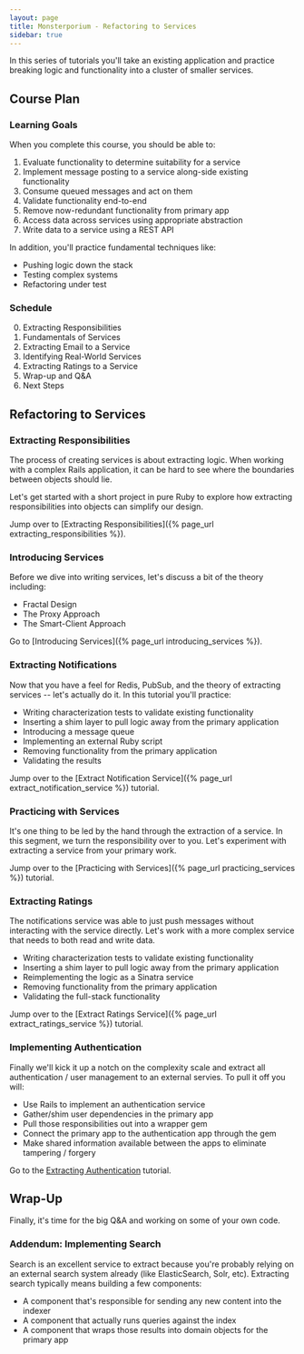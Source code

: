 ```yaml
---
layout: page
title: Monsterporium - Refactoring to Services
sidebar: true
---
```


In this series of tutorials you'll take an existing application and practice breaking logic and functionality into a cluster of smaller services.

## Course Plan

### Learning Goals

When you complete this course, you should be able to:

1. Evaluate functionality to determine suitability for a service
2. Implement message posting to a service along-side existing functionality
3. Consume queued messages and act on them
4. Validate functionality end-to-end
5. Remove now-redundant functionality from primary app
6. Access data across services using appropriate abstraction
7. Write data to a service using a REST API

In addition, you'll practice fundamental techniques like:

* Pushing logic down the stack
* Testing complex systems
* Refactoring under test

### Schedule

0. Extracting Responsibilities
1. Fundamentals of Services
2. Extracting Email to a Service
3. Identifying Real-World Services
4. Extracting Ratings to a Service
5. Wrap-up and Q&A
6. Next Steps

## Refactoring to Services

### Extracting Responsibilities

The process of creating services is about extracting logic. When working with a complex Rails application, it can be hard to see where the boundaries between objects should lie.

Let's get started with a short project in pure Ruby to explore how extracting responsibilities into objects can simplify our design.

Jump over to [Extracting Responsibilities]({% page_url extracting_responsibilities %}).

### Introducing Services

Before we dive into writing services, let's discuss a bit of the theory including:

* Fractal Design
* The Proxy Approach
* The Smart-Client Approach

Go to [Introducing Services]({% page_url introducing_services %}).

### Extracting Notifications

Now that you have a feel for Redis, PubSub, and the theory of extracting services -- let's actually do it. In this tutorial you'll practice:

* Writing characterization tests to validate existing functionality
* Inserting a shim layer to pull logic away from the primary application
* Introducing a message queue
* Implementing an external Ruby script
* Removing functionality from the primary application
* Validating the results

Jump over to the [Extract Notification Service]({% page_url extract_notification_service %}) tutorial.

### Practicing with Services

It's one thing to be led by the hand through the extraction of a service. In this segment, we turn the responsibility over to you. Let's experiment with extracting a service from your primary work.

Jump over to the [Practicing with Services]({% page_url practicing_services %}) tutorial.

### Extracting Ratings

The notifications service was able to just push messages without interacting with the service directly. Let's work with a more complex service that needs to both read and write data. 

* Writing characterization tests to validate existing functionality
* Inserting a shim layer to pull logic away from the primary application
* Reimplementing the logic as a Sinatra service
* Removing functionality from the primary application
* Validating the full-stack functionality

Jump over to the [Extract Ratings Service]({% page_url extract_ratings_service %}) tutorial.

### Implementing Authentication

Finally we'll kick it up a notch on the complexity scale and extract all authentication / user management to an external servies. To pull it off you will:

* Use Rails to implement an authentication service
* Gather/shim user dependencies in the primary app
* Pull those responsibilities out into a wrapper gem
* Connect the primary app to the authentication app through the gem
* Make shared information available between the apps to eliminate tampering / forgery

Go to the [Extracting Authentication](#) tutorial.

## Wrap-Up

Finally, it's time for the big Q&A and working on some of your own code.

### Addendum: Implementing Search

Search is an excellent service to extract because you're probably relying on an external search system already (like ElasticSearch, Solr, etc). Extracting search typically means building a few components:

* A component that's responsible for sending any new content into the indexer
* A component that actually runs queries against the index
* A component that wraps those results into domain objects for the primary app

